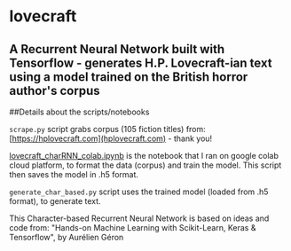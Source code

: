 # lovecraft 

## A Recurrent Neural Network built with Tensorflow - generates H.P. Lovecraft-ian text using a model trained on the British horror author's corpus

##Details about the scripts/notebooks 

`scrape.py` script grabs corpus (105
fiction titles) from: [https://hplovecraft.com](hplovecraft.com) - thank you!

[lovecraft_charRNN_colab.ipynb](https://github.com/emgullufsen/lovecraft/blob/main/lovecraft_charRNN_colab.ipynb)
is the notebook that I ran on google colab cloud platform, to format the data
(corpus) and train the model. This script then saves the model in .h5 format.

`generate_char_based.py` script uses the trained model (loaded from .h5 format),
to generate text.

This Character-based Recurrent Neural Network is based on ideas and code from:
"Hands-on Machine Learning with Scikit-Learn, Keras & Tensorflow", by Aurélien
Géron
